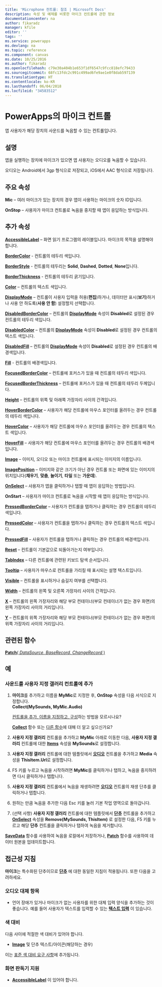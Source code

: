 ```yaml
---
title: 'Microphone 컨트롤: 참조 | Microsoft Docs'
description: 속성 및 예제를 비롯한 마이크 컨트롤에 관한 정보
documentationcenter: na
author: fikaradz
manager: kfile
editor: ''
tags: ''
ms.service: powerapps
ms.devlang: na
ms.topic: reference
ms.component: canvas
ms.date: 10/25/2016
ms.author: fikaradz
ms.openlocfilehash: c79e30a404b1e653f1df6547c9fcc818efc79433
ms.sourcegitcommit: 68fc13fdc2c991c499ad6fe9ae1e0f8dab597139
ms.translationtype: HT
ms.contentlocale: ko-KR
ms.lasthandoff: 06/04/2018
ms.locfileid: "34583512"
---
```

# <a name="microphone-control-in-powerapps"></a>PowerApps의 마이크 컨트롤
앱 사용자가 해당 장치의 사운드를 녹음할 수 있는 컨트롤입니다.

## <a name="description"></a>설명
앱을 실행하는 장치에 마이크가 있으면 앱 사용자는 오디오를 녹음할 수 있습니다.

오디오는 Android에서 3gp 형식으로 저장되고, iOS에서 AAC 형식으로 저장됩니다.

## <a name="key-properties"></a>주요 속성
**Mic** – 여러 마이크가 있는 장치의 경우 앱이 사용하는 마이크의 숫자 ID입니다.

**OnStop** – 사용자가 마이크 컨트롤로 녹음을 중지할 때 앱이 응답하는 방식입니다.

## <a name="additional-properties"></a>추가 속성
**[AccessibleLabel](properties-accessibility.md)** – 화면 읽기 프로그램의 레이블입니다. 마이크의 목적을 설명해야 합니다.

**[BorderColor](properties-color-border.md)** - 컨트롤의 테두리 색입니다.

**[BorderStyle](properties-color-border.md)** - 컨트롤의 테두리는 **Solid**, **Dashed**, **Dotted**, **None**입니다.

**[BorderThickness](properties-color-border.md)** - 컨트롤의 테두리 굵기입니다.

**[Color](properties-color-border.md)** – 컨트롤의 텍스트 색입니다.

**[DisplayMode](properties-core.md)** – 컨트롤이 사용자 입력을 허용(**편집**)하거나, 데이터만 표시(**보기**)하거나 사용 안 하도록(**사용 안 함**) 설정할지 선택합니다.

**[DisabledBorderColor](properties-color-border.md)** – 컨트롤의 **[DisplayMode](properties-core.md)** 속성이 **Disabled**로 설정된 경우 컨트롤의 테두리 색입니다.

**[DisabledColor](properties-color-border.md)** – 컨트롤의 **[DisplayMode](properties-core.md)** 속성이 **Disabled**로 설정된 경우 컨트롤의 텍스트 색입니다.

**[DisabledFill](properties-color-border.md)** – 컨트롤의 **[DisplayMode](properties-core.md)** 속성이 **Disabled**로 설정된 경우 컨트롤의 배경색입니다.

**[Fill](properties-color-border.md)** - 컨트롤의 배경색입니다.

**[FocusedBorderColor](properties-color-border.md)** – 컨트롤에 포커스가 있을 때 컨트롤의 테두리 색입니다.

**[FocusedBorderThickness](properties-color-border.md)** – 컨트롤에 포커스가 있을 때 컨트롤의 테두리 두께입니다.

**[Height](properties-size-location.md)** – 컨트롤의 위쪽 및 아래쪽 가장자리 사이의 간격입니다.

**[HoverBorderColor](properties-color-border.md)** – 사용자가 해당 컨트롤에 마우스 포인터를 올려두는 경우 컨트롤의 테두리 색입니다.

**[HoverColor](properties-color-border.md)** – 사용자가 해당 컨트롤에 마우스 포인터를 올려두는 경우 컨트롤의 텍스트 색입니다.

**[HoverFill](properties-color-border.md)** – 사용자가 해당 컨트롤에 마우스 포인터를 올려두는 경우 컨트롤의 배경색입니다.

**[Image](properties-visual.md)** – 이미지, 오디오 또는 마이크 컨트롤에 표시되는 이미지의 이름입니다.

**[ImagePosition](properties-visual.md)** – 이미지와 같은 크기가 아닌 경우 컨트롤 또는 화면에 있는 이미지의 위치입니다(**채우기**, **맞춤**, **늘이기**, **타일** 또는 **가운데**).

**[OnSelect](properties-core.md)** – 사용자가 앱을 클릭하거나 탭할 때 앱이 응답하는 방법입니다.

**OnStart** – 사용자가 마이크 컨트롤로 녹음을 시작할 때 앱이 응답하는 방식입니다.

**[PressedBorderColor](properties-color-border.md)** – 사용자가 컨트롤을 탭하거나 클릭하는 경우 컨트롤의 테두리 색입니다.

**[PressedColor](properties-color-border.md)** – 사용자가 컨트롤을 탭하거나 클릭하는 경우 컨트롤의 텍스트 색입니다.

**[PressedFill](properties-color-border.md)** – 사용자가 컨트롤을 탭하거나 클릭하는 경우 컨트롤의 배경색입니다.

**[Reset](properties-core.md)** – 컨트롤이 기본값으로 되돌아가는지 여부입니다.

**[TabIndex](properties-accessibility.md)** – 다른 컨트롤에 관련된 키보드 탐색 순서입니다.

**[Tooltip](properties-core.md)** – 사용자가 마우스로 컨트롤을 가리킬 때 표시되는 설명 텍스트입니다.

**[Visible](properties-core.md)** – 컨트롤을 표시하거나 숨길지 여부를 선택합니다.

**[Width](properties-size-location.md)** – 컨트롤의 왼쪽 및 오른쪽 가장자리 사이의 간격입니다.

**[X](properties-size-location.md)** – 컨트롤의 왼쪽 가장자리와 해당 부모 컨테이너(부모 컨테이너가 없는 경우 화면)의 왼쪽 가장자리 사이의 거리입니다.

**[Y](properties-size-location.md)** – 컨트롤의 위쪽 가장자리와 해당 부모 컨테이너(부모 컨테이너가 없는 경우 화면)의 위쪽 가장자리 사이의 거리입니다.

## <a name="related-functions"></a>관련된 함수
[**Patch**( *DataSource*, *BaseRecord*, *ChangeRecord* )](../functions/function-patch.md)

## <a name="example"></a>예
### <a name="add-sounds-to-a-custom-gallery-control"></a>사운드를 사용자 지정 갤러리 컨트롤에 추가
1. **마이크**를 추가하고 이름을 **MyMic**로 지정한 후, **OnStop** 속성을 다음 서식으로 지정합니다.<br>
   **Collect(MySounds, MyMic.Audio)**

    [컨트롤을 추가, 이름을 지정하고, 구성](../add-configure-controls.md)하는 방법을 모르시나요?

    **[Collect](../functions/function-clear-collect-clearcollect.md)** 함수 또는 [다른 함수](../formula-reference.md)에 대해 더 알고 싶으신가요?
2. **사용자 지정 갤러리** 컨트롤을 추가하고 **MyMic** 아래로 이동한 다음, **사용자 지정 갤러리** 컨트롤에 대한 **[Items](properties-core.md)** 속성을 **MySounds**로 설정합니다.
3. **사용자 지정 갤러리** 컨트롤에 대한 템플릿에서 **[오디오](control-audio-video.md)** 컨트롤을 추가하고 **Media** 속성을 **ThisItem.Url**로 설정합니다.
4. F5 키를 누르고 녹음을 시작하려면 **MyMic**를 클릭하거나 탭하고, 녹음을 중지하려면 다시 클릭하거나 탭합니다.
5. **사용자 지정 갤러리** 컨트롤에서 녹음을 재생하려면 **[오디오](control-audio-video.md)** 컨트롤의 재생 단추를 클릭하거나 탭합니다.
6. 원하는 만큼 녹음을 추가한 다음 Esc 키를 눌러 기본 작업 영역으로 돌아갑니다.
7. (선택 사항) **사용자 지정 갤러리** 컨트롤에 대한 템플릿에서 **[단추](control-button.md)** 컨트롤을 추가하고 **[OnSelect](properties-core.md)** 속성을 **Remove(MySounds, ThisItem)** 로 설정한 다음, F5 키를 누르고 해당 **단추** 컨트롤을 클릭하거나 탭하여 녹음을 제거합니다.

**[SaveData](../functions/function-savedata-loaddata.md)** 함수를 사용하여 녹음을 로컬에서 저장하거나, **[Patch](../functions/function-patch.md)** 함수를 사용하여 데이터 원본을 업데이트합니다.


## <a name="accessibility-guidelines"></a>접근성 지침
**마이크**는 특수화된 단추이므로 **[단추](control-button.md)** 에 대한 동일한 지침이 적용됩니다. 또한 다음을 고려하세요.

### <a name="audio-alternatives"></a>오디오 대체 항목
* 언어 장애가 있거나 마이크가 없는 사용자를 위한 대체 입력 양식을 추가하는 것이 좋습니다. 예를 들어 사용자가 텍스트를 입력할 수 있는 **[텍스트 입력](control-text-input.md)** 이 있습니다.

### <a name="color-contrast"></a>색 대비
다음 사이에 적절한 색 대비가 있어야 합니다.
* **[Image](properties-visual.md)** 및 단추 텍스트/아이콘(해당하는 경우)

이는 [표준 색 대비 요구 사항](../accessible-apps-color.md)에 추가됩니다.

### <a name="screen-reader-support"></a>화면 판독기 지원
* **[AccessibleLabel](properties-accessibility.md)** 이 있어야 합니다.
